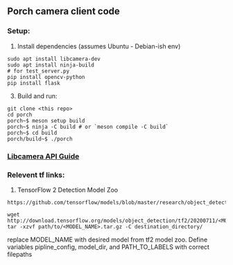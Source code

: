 ## Porch camera client code

### Setup:
1. Install dependencies (assumes Ubuntu - Debian-ish env)
```
sudo apt install libcamera-dev
sudo apt install ninja-build
# for test_server.py
pip install opencv-python
pip install flask
```
3. Build and run:
```
git clone <this repo>
cd porch
porch~$ meson setup build
porch~$ ninja -C build # or `meson compile -C build`
porch~$ cd build
porch/build~$ ./porch
```

### [Libcamera API Guide](https://git.libcamera.org/libcamera/libcamera.git/tree/Documentation/guides/application-developer.rst)

### Relevent tf links:
1. TensorFlow 2 Detection Model Zoo
```
https://github.com/tensorflow/models/blob/master/research/object_detection/g3doc/tf2_detection_zoo.md
```
```
wget http://download.tensorflow.org/models/object_detection/tf2/20200711/<MODEL_NAME>.tar.gz
tar -xzvf path/to/<MODEL_NAME>.tar.gz -C destination_directory/
```
replace MODEL_NAME with desired model from tf2 model zoo. Define variables pipline_config, model_dir, and PATH_TO_LABELS with correct filepaths
